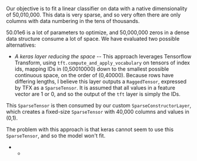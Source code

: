 Our objective is to fit a linear classifier on data with a native dimensionality of 50,010,000. This data is very sparse, and so very often there are only columns with data numbering in the tens of thousands. 

50.01e6 is a lot of parameters to optimize, and 50,000,000 zeros in a dense data structure consume a lot of space. We have evaluated two possible alternatives:

 * *A keras layer reducing the space* -- This approach leverages Tensorflow Transform, using `tft.compute_and_apply_vocabulary` on tensors of index ids, mapping IDs in (0,50010000) down to the smallest possible continuous space, on the order of (0,40000). Because rows have differing lengths, I believe this layer outputs a `RaggedTensor`, expressed by TFX as a `SparseTensor`.
  It is assumed that all values in a feature vector are 1 or 0, and so the output of the `tft` layer is simply the IDs.

  This `SparseTensor` is then consumed by our custom `SparseConstructorLayer`, which creates a fixed-size `SparseTensor` with 40,000 columns and values in (0,1). 

  The problem with this approach is that keras cannot seem to use this `SparseTensor`, and so the model won't fit.

 * *